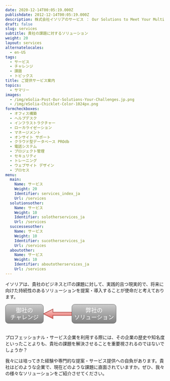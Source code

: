 ```yaml
---
date: 2020-12-14T00:05:19.000Z
publishdate: 2012-12-14T00:05:19.000Z
description: 株式会社イソリアのサービス ： Our Solutions to Meet Your Multi-cultural, Project or System Challenges
draft: false
slug: services
subtitle: 貴社の課題に対するソリューション
weight: 20
layout: services
alternatelocales:
  - en-US
tags:
  - サービス
  - チャレンジ
  - 課題
  - トピックス
title: ご提供サービス案内
topics:
  - サマリー
images:
  - /img/eSolia-Post-Our-Solutions-Your-Challenges.jp.png
  - /img/eSolia-Chicklet-Color-1024px.png
formcheckboxes:
  - オフィス構築
  - ヘルプデスク
  - インフラストラクチャー
  - ローカライゼーション
  - マネージメント
  - オンサイト サポート
  - クラウド型データベース PROdb
  - 電話システム
  - プロジェクト管理
  - セキュリティ
  - トレーニング
  - ウェブサイト デザイン
  - プロセス
menu:
  main:
    Name: サービス
    Weight: 20
    Identifier: services_index_ja
    Url: /services
  solutionsother:
    Name: サービス
    Weight: 10
    Identifier: solotherservices_ja
    Url: /services
  successesother:
    Name: サービス
    Weight: 10
    Identifier: sucotherservices_ja
    Url: /services
  aboutother:
    Name: サービス
    Weight: 10
    Identifier: aboutotherservices_ja
    Url: /services
---
```


イソリアは、貴社のビジネスとITの課題に対して、実践的且つ現実的で、将来に向けた持続性のあるソリューションを提案・導入することが使命だと考えております。

<svg xmlns="http://www.w3.org/2000/svg" xmlns:xlink="http://www.w3.org/1999/xlink" width="351px" version="1.1" viewBox="0 0 351 80" style="max-width:100%;max-height:80px;"><defs><linearGradient x1="0%" y1="0%" x2="0%" y2="100%" id="mx-gradient-f8cecc-1-ea6b66-1-s-0"><stop offset="0%" style="stop-color:#f8cecc"/><stop offset="100%" style="stop-color:#ea6b66"/></linearGradient><linearGradient x1="0%" y1="0%" x2="0%" y2="100%" id="mx-gradient-cccccc-1-808080-1-s-0"><stop offset="0%" style="stop-color:#CCCCCC"/><stop offset="100%" style="stop-color:#808080"/></linearGradient></defs><g transform="translate(0.5,0.5)"><path d="M 210 25 L 210 35 L 150 35 L 150 45 L 120 30 L 150 15 L 150 25 Z" fill="url(#mx-gradient-f8cecc-1-ea6b66-1-s-0)" stroke="#b85450" stroke-width="2" stroke-miterlimit="10" pointer-events="none"/><rect x="0" y="0" width="120" height="60" rx="9" ry="9" fill="url(#mx-gradient-cccccc-1-808080-1-s-0)" stroke="#666666" pointer-events="none"/><g transform="translate(14.5,9.5)"><switch><foreignObject style="overflow:visible;" pointer-events="all" width="90" height="40" requiredFeatures="http://www.w3.org/TR/SVG11/feature#Extensibility"><div xmlns="http://www.w3.org/1999/xhtml" style="display: inline-block; font-size: 18px; font-family: Helvetica; color: rgb(255, 255, 255); line-height: 1.2; vertical-align: top; width: 91px; white-space: nowrap; word-wrap: normal; text-align: center;"><div xmlns="http://www.w3.org/1999/xhtml" style="display:inline-block;text-align:inherit;text-decoration:inherit;">御社の<br />チャレンジ<br /></div></div></foreignObject><text x="45" y="29" fill="#FFFFFF" text-anchor="middle" font-size="18px" font-family="Helvetica">御社の&lt;br&gt;チャレンジ&lt;br&gt;</text></switch></g><rect x="210" y="0" width="140" height="60" rx="9" ry="9" fill="url(#mx-gradient-cccccc-1-808080-1-s-0)" stroke="#666666" pointer-events="none"/><g transform="translate(216.5,9.5)"><switch><foreignObject style="overflow:visible;" pointer-events="all" width="126" height="40" requiredFeatures="http://www.w3.org/TR/SVG11/feature#Extensibility"><div xmlns="http://www.w3.org/1999/xhtml" style="display: inline-block; font-size: 18px; font-family: Helvetica; color: rgb(255, 255, 255); line-height: 1.2; vertical-align: top; width: 127px; white-space: nowrap; word-wrap: normal; text-align: center;"><div xmlns="http://www.w3.org/1999/xhtml" style="display:inline-block;text-align:inherit;text-decoration:inherit;">弊社の<br />ソリューション<br /></div></div></foreignObject><text x="63" y="29" fill="#FFFFFF" text-anchor="middle" font-size="18px" font-family="Helvetica">弊社の&lt;br&gt;ソリューション&lt;br&gt;</text></switch></g><path d="M NaN NaN L NaN NaN L NaN NaN L NaN NaN L NaN NaN L NaN NaN L NaN NaN Z" fill="none" stroke="#0000ff" stroke-width="2" stroke-miterlimit="10" pointer-events="none"/></g></svg>

プロフェッショナル・サービス企業を利用する際には、その企業の歴史や知名度といったことよりも、貴社の課題を解決させることを重要視されるのではないでしょうか？

我々には培ってきた経験や専門的な提案・サービス提供への自負があります。貴社はどのような企業で、現在どのような課題に直面されていますか。ぜひ、我々の様々なソリューションをご紹介させてください。
